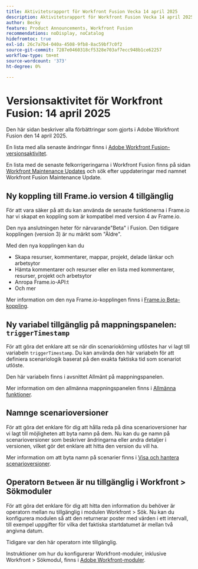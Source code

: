 ```yaml
---
title: Aktivitetsrapport för Workfront Fusion Vecka 14 april 2025
description: Aktivitetsrapport för Workfront Fusion Vecka 14 april 2025
author: Becky
feature: Product Announcements, Workfront Fusion
recommendations: noDisplay, noCatalog
hidefromtoc: true
exl-id: 26c7a7b4-040a-4508-9fb8-8ac59bf7c0f2
source-git-commit: 7287e0460318cf5328e703af7ecc948b1ce62257
workflow-type: tm+mt
source-wordcount: '373'
ht-degree: 0%

---
```


# Versionsaktivitet för Workfront Fusion: 14 april 2025

Den här sidan beskriver alla förbättringar som gjorts i Adobe Workfront Fusion den 14 april 2025.

En lista med alla senaste ändringar finns i [Adobe Workfront Fusion-versionsaktivitet](/help/workfront-fusion/fusion-product-releases/fusion-release-activity.md).

En lista med de senaste felkorrigeringarna i Workfront Fusion finns på sidan [Workfront Maintenance Updates](https://experienceleague.adobe.com/sv/docs/workfront-known-issues/releases/current-updates) och sök efter uppdateringar med namnet Workfront Fusion Maintenance Update.

## Ny koppling till Frame.io version 4 tillgänglig

För att vara säker på att du kan använda de senaste funktionerna i Frame.io har vi skapat en koppling som är kompatibel med version 4 av Frame.io.

Den nya anslutningen heter för närvarande&quot;Beta&quot; i Fusion. Den tidigare kopplingen (version 3) är nu märkt som &quot;Äldre&quot;.

Med den nya kopplingen kan du

* Skapa resurser, kommentarer, mappar, projekt, delade länkar och arbetsytor
* Hämta kommentarer och resurser eller en lista med kommentarer, resurser, projekt och arbetsytor
* Anropa Frame.io-API:t
* Och mer

Mer information om den nya Frame.io-kopplingen finns i [Frame.io Beta-koppling](/help/workfront-fusion/references/apps-and-modules/adobe-connectors/frame-io-modules-new.md).

## Ny variabel tillgänglig på mappningspanelen: `triggerTimestamp`

För att göra det enklare att se när din scenariokörning utlöstes har vi lagt till variabeln `triggerTimestamp`. Du kan använda den här variabeln för att definiera scenariologik baserat på den exakta faktiska tid som scenariot utlöste.

Den här variabeln finns i avsnittet Allmänt på mappningspanelen.

Mer information om den allmänna mappningspanelen finns i [Allmänna funktioner](/help/workfront-fusion/references/mapping-panel/functions/general-functions.md).

## Namnge scenarioversioner

För att göra det enklare för dig att hålla reda på dina scenarioversioner har vi lagt till möjligheten att byta namn på dem. Nu kan du ge namn på scenarioversioner som beskriver ändringarna eller andra detaljer i versionen, vilket gör det enklare att hitta den version du vill ha.

Mer information om att byta namn på scenarier finns i [Visa och hantera scenarioversioner](/help/workfront-fusion/manage-scenarios/restore-a-scenario-version.md).

## Operatorn `Between` är nu tillgänglig i Workfront > Sökmoduler

För att göra det enklare för dig att hitta den information du behöver är operatorn mellan nu tillgänglig i modulen Workfront > Sök. Nu kan du konfigurera modulen så att den returnerar poster med värden i ett intervall, till exempel uppgifter för vilka det faktiska startdatumet är mellan två angivna datum.

Tidigare var den här operatorn inte tillgänglig.

Instruktioner om hur du konfigurerar Workfront-moduler, inklusive Workfront > Sökmodul, finns i [Adobe Workfront-moduler](/help/workfront-fusion/references/apps-and-modules/adobe-connectors/workfront-modules.md).
